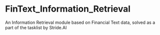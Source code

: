 # FinText_Information_Retrieval
An Information Retrieval module based on Financial Text data, solved as a part of the tasklist by Stride.AI
